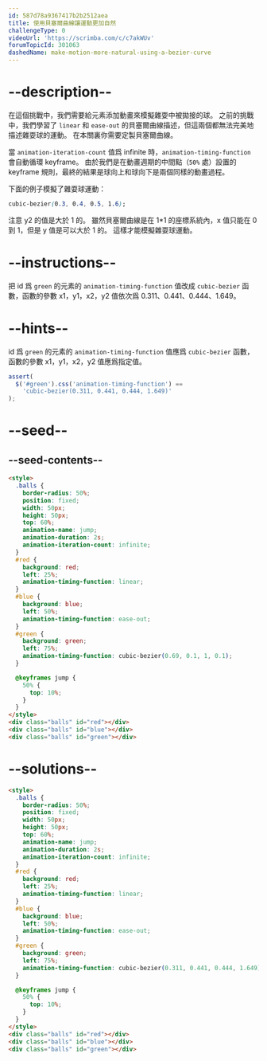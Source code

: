 ```yaml
---
id: 587d78a9367417b2b2512aea
title: 使用貝塞爾曲線讓運動更加自然
challengeType: 0
videoUrl: 'https://scrimba.com/c/c7akWUv'
forumTopicId: 301063
dashedName: make-motion-more-natural-using-a-bezier-curve
---
```


# --description--

在這個挑戰中，我們需要給元素添加動畫來模擬雜耍中被拋接的球。 之前的挑戰中，我們學習了 `linear` 和 `ease-out` 的貝塞爾曲線描述，但這兩個都無法完美地描述雜耍球的運動。 在本關裏你需要定製貝塞爾曲線。

當 `animation-iteration-count` 值爲 infinite 時，`animation-timing-function` 會自動循環 keyframe。 由於我們是在動畫週期的中間點（`50%` 處）設置的 keyframe 規則，最終的結果是球向上和球向下是兩個同樣的動畫過程。

下面的例子模擬了雜耍球運動：

```css
cubic-bezier(0.3, 0.4, 0.5, 1.6);
```

注意 y2 的值是大於 1 的。 雖然貝塞爾曲線是在 1*1 的座標系統內，x 值只能在 0 到 1，但是 y 值是可以大於 1 的。 這樣才能模擬雜耍球運動。

# --instructions--

把 id 爲 `green` 的元素的 `animation-timing-function` 值改成 `cubic-bezier` 函數，函數的參數 x1，y1，x2，y2 值依次爲 0.311、0.441、0.444、1.649。

# --hints--

id 爲 `green` 的元素的 `animation-timing-function` 值應爲 `cubic-bezier` 函數，函數的參數 x1，y1，x2，y2 值應爲指定值。

```js
assert(
  $('#green').css('animation-timing-function') ==
    'cubic-bezier(0.311, 0.441, 0.444, 1.649)'
);
```

# --seed--

## --seed-contents--

```html
<style>
  .balls {
    border-radius: 50%;
    position: fixed;
    width: 50px;
    height: 50px;
    top: 60%;
    animation-name: jump;
    animation-duration: 2s;
    animation-iteration-count: infinite;
  }
  #red {
    background: red;
    left: 25%;
    animation-timing-function: linear;
  }
  #blue {
    background: blue;
    left: 50%;
    animation-timing-function: ease-out;
  }
  #green {
    background: green;
    left: 75%;
    animation-timing-function: cubic-bezier(0.69, 0.1, 1, 0.1);
  }

  @keyframes jump {
    50% {
      top: 10%;
    }
  }
</style>
<div class="balls" id="red"></div>
<div class="balls" id="blue"></div>
<div class="balls" id="green"></div>
```

# --solutions--

```html
<style>
  .balls {
    border-radius: 50%;
    position: fixed;
    width: 50px;
    height: 50px;
    top: 60%;
    animation-name: jump;
    animation-duration: 2s;
    animation-iteration-count: infinite;
  }
  #red {
    background: red;
    left: 25%;
    animation-timing-function: linear;
  }
  #blue {
    background: blue;
    left: 50%;
    animation-timing-function: ease-out;
  }
  #green {
    background: green;
    left: 75%;
    animation-timing-function: cubic-bezier(0.311, 0.441, 0.444, 1.649);
  }

  @keyframes jump {
    50% {
      top: 10%;
    }
  }
</style>
<div class="balls" id="red"></div>
<div class="balls" id="blue"></div>
<div class="balls" id="green"></div>
```
